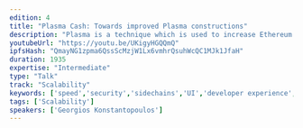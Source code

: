 ```yaml
---
edition: 4
title: "Plasma Cash: Towards improved Plasma constructions"
description: "Plasma is a technique which is used to increase Ethereum transaction throughput, while maintaining network decentralization and security. We focus on the variant of Plasma called Plasma Cash, which allows for highly performant sidechains in production, today. We discuss Plasma Exits and Challenges as well as explore the User Interface choices for Plasma Apps. We go over the challenges encountered during the development and final implementation of a Plasma chain and contract. The presentation will highlight the advantages and disadvantages of using Plasma Cash, as well as practical examples of Plasma for Non Fungible Tokens and gaming. Finally, we'll talk about edge-cases such as griefing attacks, and future work towards making Plasma implementations more efficient, such as fast exits through liquidity providers, coin checkpointing through Plasma XT and arbitrary coin denominations through Plasma Debit. The audience is expected to walk away with a detailed understanding of how Plasma Chains should be built as well as the inner workings of the Plasma Cash technique. More experienced individuals who understand but are not following Plasma actively are expected to walk away with an overview of the current status of Plasma research and development, and motivated to tackle the existing open research problems."
youtubeUrl: "https://youtu.be/UKigyHGQQmQ"
ipfsHash: "QmayNG1zpma6QssScMzjW1Lx6vmhrQsuhWcQC1MJk1JfaH"
duration: 1935
expertise: "Intermediate"
type: "Talk"
track: "Scalability"
keywords: ['speed','security','sidechains','UI','developer experience','NFTs','liquidity','R&D']
tags: ['Scalability']
speakers: ['Georgios Konstantopoulos']
---
```


